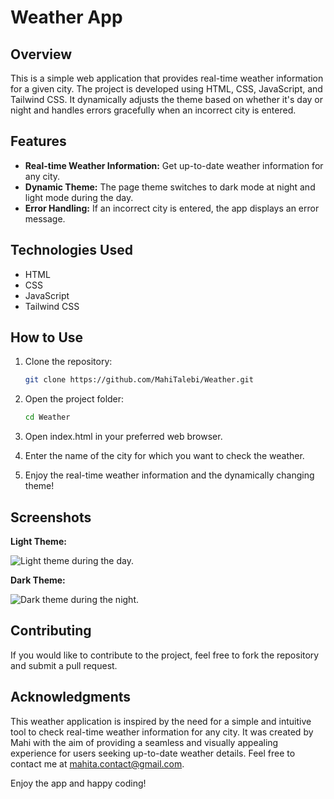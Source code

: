 # Weather App


## Overview

This is a simple web application that provides real-time weather information for a given city. The project is developed using HTML, CSS, JavaScript, and Tailwind CSS. It dynamically adjusts the theme based on whether it's day or night and handles errors gracefully when an incorrect city is entered.

## Features

- **Real-time Weather Information:** Get up-to-date weather information for any city.
- **Dynamic Theme:** The page theme switches to dark mode at night and light mode during the day.
- **Error Handling:** If an incorrect city is entered, the app displays an error message.

## Technologies Used

- HTML
- CSS
- JavaScript
- Tailwind CSS

## How to Use

1. Clone the repository:

    ```bash
    git clone https://github.com/MahiTalebi/Weather.git
    ```

2. Open the project folder:

    ```bash
    cd Weather
    ```
5. Open index.html in your preferred web browser.
6. Enter the name of the city for which you want to check the weather.
7. Enjoy the real-time weather information and the dynamically changing theme!

## Screenshots

**Light Theme:**

![Light theme during the day.](https://github.com/MahiTalebi/Weather/assets/112202374/c73d7521-17fa-4e54-9dd8-535d0ef2a3c6)

**Dark Theme:**

![Dark theme during the night.](https://github.com/MahiTalebi/Weather/assets/112202374/5d02825b-762f-4927-ae18-1fe3584bc6fd)

## Contributing

If you would like to contribute to the project, feel free to fork the repository and submit a pull request.

## Acknowledgments

This weather application is inspired by the need for a simple and intuitive tool to check real-time weather information for any city. It was created by Mahi with the aim of providing a seamless and visually appealing experience for users seeking up-to-date weather details. Feel free to contact me at [mahita.contact@gmail.com](mailto:mahita.contact@gmail.com).

Enjoy the app and happy coding!
